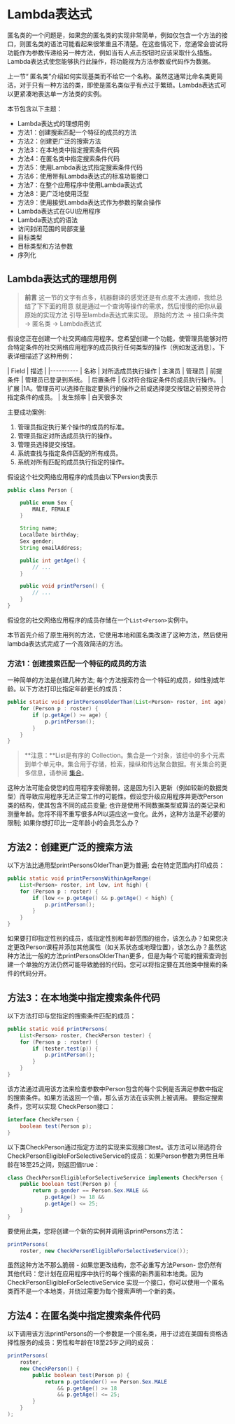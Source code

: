 # Lambda表达式

匿名类的一个问题是，如果您的匿名类的实现非常简单，例如仅包含一个方法的接口，则匿名类的语法可能看起来很笨重且不清楚。在这些情况下，您通常会尝试将功能作为参数传递给另一种方法，例如当有人点击按钮时应该采取什么措施。Lambda表达式使您能够执行此操作，将功能视为方法参数或代码作为数据。

上一节“ 匿名类”介绍如何实现基类而不给它一个名称。虽然这通常比命名类更简洁，对于只有一种方法的类，即使是匿名类似乎有点过于繁琐。Lambda表达式可以更紧凑地表达单一方法类的实例。

本节包含以下主题：

* Lambda表达式的理想用例
 * 方法1：创建搜索匹配一个特征的成员的方法
 * 方法2：创建更广泛的搜索方法
 * 方法3：在本地类中指定搜索条件代码
 * 方法4：在匿名类中指定搜索条件代码
 * 方法5：使用Lambda表达式指定搜索条件代码
 * 方法6：使用带有Lambda表达式的标准功能接口
 * 方法7：在整个应用程序中使用Lambda表达式
 * 方法8：更广泛地使用泛型
 * 方法9：使用接受Lambda表达式作为参数的聚合操作
* Lambda表达式在GUI应用程序
* Lambda表达式的语法
* 访问封闭范围的局部变量
* 目标类型
 * 目标类型和方法参数
* 序列化


## Lambda表达式的理想用例

> **前言**
> 这一节的文字有点多，机器翻译的感觉还是有点度不太通顺，我给总结了下下面的用意
> 就是通过一个查询等操作的需求，然后慢慢的把你从最原始的实现方法 引导至lambda表达式来实现。
> 原始的方法 -> 接口条件类 -> 匿名类 -> Lambda表达式


假设您正在创建一个社交网络应用程序。您希望创建一个功能，使管理员能够对符合特定条件的社交网络应用程序的成员执行任何类型的操作（例如发送消息）。下表详细描述了这种用例：

| Field | 描述 |
|----------
| 名称	 | 对所选成员执行操作
| 主演员        | 管理员
| 前提条件	| 管理员已登录到系统。
| 后置条件	| 仅对符合指定条件的成员执行操作。
| 扩展     |1A。管理员可以选择在指定要执行的操作之前或选择提交按钮之前预览符合指定条件的成员。
| 发生频率	| 白天很多次

主要成功案例:	

1. 管理员指定执行某个操作的成员的标准。
2. 管理员指定对所选成员执行的操作。
3. 管理员选择提交按钮。
4. 系统查找与指定条件匹配的所有成员。
5. 系统对所有匹配的成员执行指定的操作。

假设这个社交网络应用程序的成员由以下Persion类表示

```java
public class Person {

    public enum Sex {
        MALE, FEMALE
    }

    String name;
    LocalDate birthday;
    Sex gender;
    String emailAddress;

    public int getAge() {
        // ...
    }

    public void printPerson() {
        // ...
    }
}
```

假设您的社交网络应用程序的成员存储在一个`List<Person>`实例中。

本节首先介绍了原生用列的方法，它使用本地和匿名类改进了这种方法，然后使用lambda表达式完成了一个高效简洁的方法。

### 方法1：创建搜索匹配一个特征的成员的方法
一种简单的方法是创建几种方法; 每个方法搜索符合一个特征的成员，如性别或年龄。以下方法打印比指定年龄更长的成员：

```java
public static void printPersonsOlderThan(List<Person> roster, int age) {
    for (Person p : roster) {
        if (p.getAge() >= age) {
            p.printPerson();
        }
    }
}
```
> **注意：**List是有序的 Collection。集合是一个对象，该组中的多个元素到单个单元中。集合用于存储，检索，操纵和传达聚合数据。有关集合的更多信息，请参阅 [集合](//content/collections/README.md)。

这种方法可能会使您的应用程序变得脆弱，这是因为引入更新（例如较新的数据类型）而导致应用程序无法正常工作的可能性。假设您升级应用程序并更改Person类的结构，使其包含不同的成员变量; 也许是使用不同数据类型或算法的类记录和测量年龄。您将不得不重写很多API以适应这一变化。此外，这种方法是不必要的限制; 如果你想打印比一定年龄小的会员怎么办？

## 方法2：创建更广泛的搜索方法

以下方法比通用型printPersonsOlderThan更为普遍; 会在特定范围内打印成员：

```java
public static void printPersonsWithinAgeRange(
    List<Person> roster, int low, int high) {
    for (Person p : roster) {
        if (low <= p.getAge() && p.getAge() < high) {
            p.printPerson();
        }
    }
}
```

如果要打印指定性别的成员，或指定性别和年龄范围的组合，该怎么办？如果您决定更改Person课程并添加其他属性（如关系状态或地理位置），该怎么办？虽然这种方法比一般的方法printPersonsOlderThan更多，但是为每个可能的搜索查询创建一个单独的方法仍然可能导致脆弱的代码。您可以将指定要在其他类中搜索的条件的代码分开。

## 方法3：在本地类中指定搜索条件代码
以下方法打印与您指定的搜索条件匹配的成员：

```java
public static void printPersons(
    List<Person> roster, CheckPerson tester) {
    for (Person p : roster) {
        if (tester.test(p)) {
            p.printPerson();
        }
    }
}
```

该方法通过调用该方法来检查参数中Person包含的每个实例是否满足参数中指定的搜索条件。如果方法返回一个值，那么该方法在该实例上被调用。
要指定搜索条件，您可以实现 CheckPerson接口：

```java
interface CheckPerson {
    boolean test(Person p);
}
```

以下类CheckPerson通过指定方法的实现来实现接口test。该方法可以筛选符合CheckPersonEligibleForSelectiveService的成员：如果Person参数为男性且年龄在18至25之间，则返回值true：

```java
class CheckPersonEligibleForSelectiveService implements CheckPerson {
    public boolean test(Person p) {
        return p.gender == Person.Sex.MALE &&
            p.getAge() >= 18 &&
            p.getAge() <= 25;
    }
}
```

要使用此类，您将创建一个新的实例并调用该printPersons方法：

```java
printPersons(
    roster, new CheckPersonEligibleForSelectiveService());
```

虽然这种方法不那么脆弱 - 如果您更改结构，您不必重写方法Person- 您仍然有其他代码：您计划在应用程序中执行的每个搜索的新界面和本地类。因为CheckPersonEligibleForSelectiveService 实现一个接口，你可以使用一个匿名类而不是一个本地类，并绕过需要为每个搜索声明一个新的类。

## 方法4：在匿名类中指定搜索条件代码

以下调用该方法printPersons的一个参数是一个匿名类，用于过滤在美国有资格选择性服务的成员：男性和年龄在18至25岁之间的成员：

```java
printPersons(
    roster,
    new CheckPerson() {
        public boolean test(Person p) {
            return p.getGender() == Person.Sex.MALE
                && p.getAge() >= 18
                && p.getAge() <= 25;
        }
    }
);
```